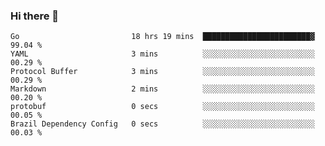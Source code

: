 ### Hi there 👋

<!--
**yeya24/yeya24** is a ✨ _special_ ✨ repository because its `README.md` (this file) appears on your GitHub profile.

Here are some ideas to get you started:

- 🔭 I’m currently working on ...
- 🌱 I’m currently learning ...
- 👯 I’m looking to collaborate on ...
- 🤔 I’m looking for help with ...
- 💬 Ask me about ...
- 📫 How to reach me: ...
- 😄 Pronouns: ...
- ⚡ Fun fact: ...
-->

<!--START_SECTION:waka-->

```text
Go                         18 hrs 19 mins  ████████████████████████▓   99.04 %
YAML                       3 mins          ░░░░░░░░░░░░░░░░░░░░░░░░░   00.29 %
Protocol Buffer            3 mins          ░░░░░░░░░░░░░░░░░░░░░░░░░   00.29 %
Markdown                   2 mins          ░░░░░░░░░░░░░░░░░░░░░░░░░   00.20 %
protobuf                   0 secs          ░░░░░░░░░░░░░░░░░░░░░░░░░   00.05 %
Brazil Dependency Config   0 secs          ░░░░░░░░░░░░░░░░░░░░░░░░░   00.03 %
```

<!--END_SECTION:waka-->

